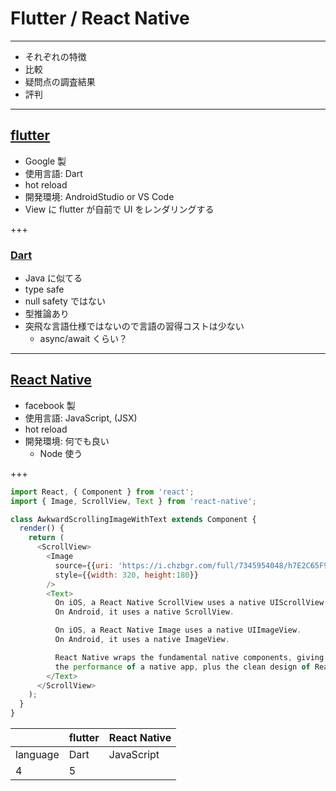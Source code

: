 # Flutter / React Native

---

* それぞれの特徴
* 比較
* 疑問点の調査結果
* 評判

---

## [flutter](https://flutter.io/)

* Google 製
* 使用言語: Dart
* hot reload
* 開発環境: AndroidStudio or VS Code
* View に flutter が自前で UI をレンダリングする

+++

### [Dart](https://www.dartlang.org/)

* Java に似てる
* type safe
* null safety ではない
* 型推論あり
* 突飛な言語仕様ではないので言語の習得コストは少ない
  - async/await くらい？

---

## [React Native](https://facebook.github.io/react-native/)

* facebook 製
* 使用言語: JavaScript, (JSX)
* hot reload
* 開発環境: 何でも良い
  - Node 使う
  
+++

```javascript
import React, { Component } from 'react';
import { Image, ScrollView, Text } from 'react-native';

class AwkwardScrollingImageWithText extends Component {
  render() {
    return (
      <ScrollView>
        <Image
          source={{uri: 'https://i.chzbgr.com/full/7345954048/h7E2C65F9/'}}
          style={{width: 320, height:180}}
        />
        <Text>
          On iOS, a React Native ScrollView uses a native UIScrollView.
          On Android, it uses a native ScrollView.

          On iOS, a React Native Image uses a native UIImageView.
          On Android, it uses a native ImageView.

          React Native wraps the fundamental native components, giving you
          the performance of a native app, plus the clean design of React.
        </Text>
      </ScrollView>
    );
  }
}
```


| |flutter |React Native |
|---|---|---|
|language |Dart |JavaScript  |
|4  |5  |
